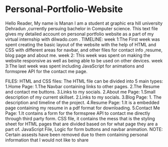 # Personal-Portfolio-Website
Hello Reader,
My name is Manan I am a student at graphic era hill university Dehradun ,currently persuing bachelor in Computer science. This text file gives my detailed account on personal portfolio website as a part of my virtual internship with dilwado.com .
TIMELINE:
week 1:The First week was spent creating the basic layout of the website with the help of HTML and CSS with different areas for navbar, and other files for contact info ,resume, blog page and about me.
week 2: This week was spent on making the website responsive as well as being able to be used on other devices.
week 3:The last week was spent including JavaScript for animations and formspree API for the contact me page.

FILES:
HTML and CSS files:
The HTML file can be divided into 5 main types:
1.Home Page:
	1.The Navbar containing links to other pages.
	2.The Resume and contact me buttons.
	3.Links to my socials.
2.About me Page:
	1.Small description of my current skillset.
	2.Links to my socials.
3.Blog Page:
	1. The description and timeline of the project.
4.Resume Page:
	1.It is a embedded page containing my resume in a pdf format for downloading.
5.Contact Me Page:
	1.It contains a form for the formspree API to contact me directly through third party form.
CSS file, it contains the mess that is the styling sheet for HTML pages that are divided based on for what page they are a part of.
JavaScript File, Logic for form buttons and navbar animation.
NOTE:
Certain assests have been removed due to them containing personal information that I would not like to share
